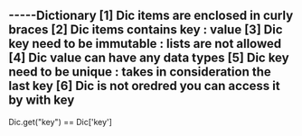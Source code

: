 -----Dictionary
[1] Dic items are enclosed in curly braces
[2] Dic items contains key : value
[3] Dic key need to be immutable : lists are not allowed
[4] Dic value can have any data types
[5] Dic key need to be unique : takes in consideration the last key
[6] Dic is not oredred you can access it by with key
-----
Dic.get("key") == Dic['key']
